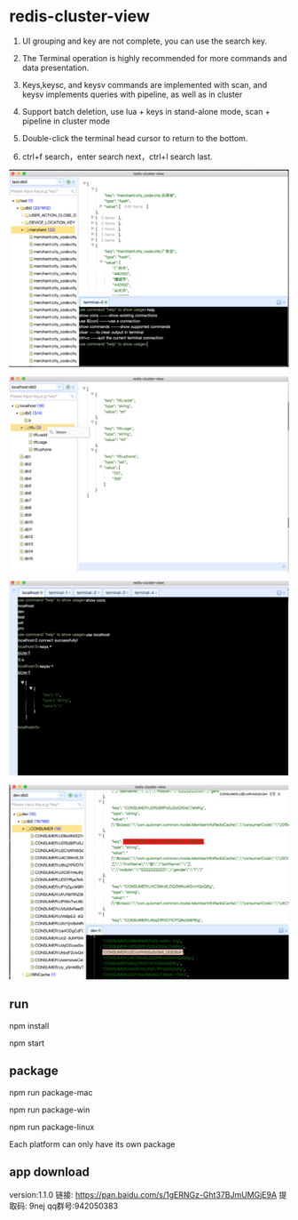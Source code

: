 # redis-cluster-view
1. UI grouping and key are not complete, you can use the search key.

2. The Terminal operation is highly recommended for more commands and data presentation.

3. Keys,keysc, and keysv commands are implemented with scan, and keysv implements queries with pipeline, as well as in cluster

4. Support batch deletion, use lua + keys in stand-alone mode, scan + pipeline in cluster mode

5. Double-click the terminal head cursor to return to the bottom.

6. ctrl+f search，enter search next，ctrl+l search last.

![avatar](./img/pre.png)

![avatar](./img/ui.png)

![avatar](./img/terminal.png)

![avatar](./img/search.png)
## run
npm install

npm start

## package
npm run package-mac

npm run package-win

npm run package-linux


Each platform can only have its own package

## app download 
version:1.1.0
链接: https://pan.baidu.com/s/1gERNGz-Ght37BJmUMGjE9A 提取码: 9nej
qq群号:942050383
